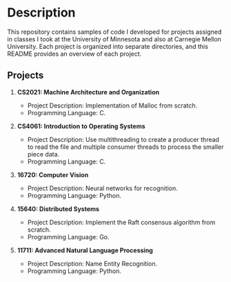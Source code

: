 # Description

This repository contains samples of code I developed for projects assigned in classes I took at the University of Minnesota and also at Carnegie Mellon University. 
Each project is organized into separate directories, and this README provides an overview of each project.

## Projects

1. **CS2021: Machine Architecture and Organization**
   - Project Description: Implementation of Malloc from scratch.
   - Programming Language: C.   

2. **CS4061: Introduction to Operating Systems**
   - Project Description: Use multithreading to create a producer thread to read the file and multiple consumer threads to process the smaller piece data.
   - Programming Language: C.

3. **16720: Computer Vision**
   - Project Description: Neural networks for recognition.
   - Programming Language: Python.

4. **15640: Distributed Systems**
   - Project Description: Implement the Raft consensus algorithm from scratch.
   - Programming Language: Go.

5. **11711: Advanced Natural Language Processing**
   - Project Description: Name Entity Recognition.
   - Programming Language: Python.
